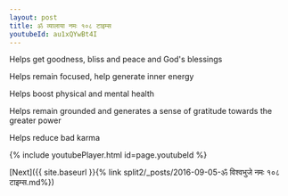 ```yaml
---
layout: post
title: ॐ व्यालाया नमः १०८ टाइम्स
youtubeId: au1xQYwBt4I
---
```

 
 
Helps get goodness, bliss and peace and God's blessings
 
Helps remain focused, help generate inner energy 
 
Helps boost physical and mental health 
 
Helps remain grounded and generates a sense of gratitude towards the greater power 
 
Helps reduce bad karma
 
 
 
 


{% include youtubePlayer.html id=page.youtubeId %}
 
[Next]({{ site.baseurl }}{% link  split2/_posts/2016-09-05-ॐ विश्वभुजे नमः १०८ टाइम्स.md%})
 
